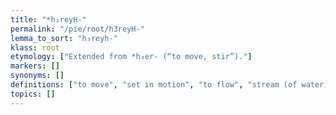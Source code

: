 ```yaml
---
title: "*h₃reyH-"
permalink: "/pie/root/h3reyH-"
lemma_to_sort: "h₃reyh-"
klass: root
etymology: ["Extended from *h₃er- (“to move, stir”)."]
markers: []
synonyms: []
definitions: ["to move", "set in motion", "to flow", "stream (of water)", "to pour", "rain", "to boil", "churn"]
topics: []
---
```

